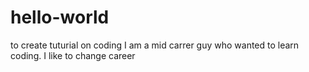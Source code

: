 # hello-world
to create tuturial on coding
I am a mid carrer guy who wanted to learn coding.
I like to change career
